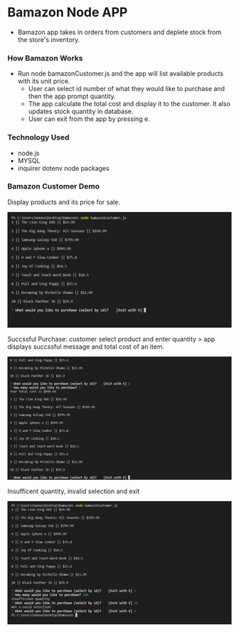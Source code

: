 # Bamazon Node APP

* Bamazon app takes in orders from customers and deplete stock from the store's inventory. 

### How Bamazon Works

* Run node bamazonCustomer.js and the app will list available products with its unit price. 
  - User can select id number of what they would like to purchase and then the app prompt quantity.
  - The app calculate the total cost and display it to the customer. It also updates stock quantity in database.
  - User can exit from the app by pressing e.

### Technology Used

* node.js 
* MYSQL 
* inquirer dotenv node packages

### Bamazon Customer Demo

Display products and its price for sale.

<img src="https://raw.githubusercontent.com/HannaBella/Responsive-Portfolio/master/assets/images/displayProducts.png">

Succssful Purchase: customer select product and enter quantity > app displays succssful message and total cost of an item.

<img src="https://raw.githubusercontent.com/HannaBella/Responsive-Portfolio/master/assets/images/customerOrder.png">

Insufficent quantity, invalid selection and exit

<img src="https://raw.githubusercontent.com/HannaBella/Responsive-Portfolio/master/assets/images/invalidSelection.png">
